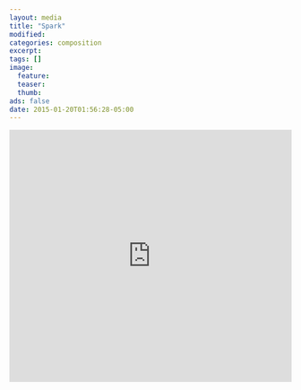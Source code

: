 ```yaml
---
layout: media
title: "Spark"
modified:
categories: composition
excerpt:
tags: []
image:
  feature:
  teaser:
  thumb:
ads: false
date: 2015-01-20T01:56:28-05:00
---
```


<iframe width="100%" height="450" scrolling="no" frameborder="no" src="https://w.soundcloud.com/player/?url=https%3A//api.soundcloud.com/tracks/186928538&amp;auto_play=true&amp;hide_related=false&amp;show_comments=true&amp;show_user=true&amp;show_reposts=false&amp;visual=true"></iframe>
